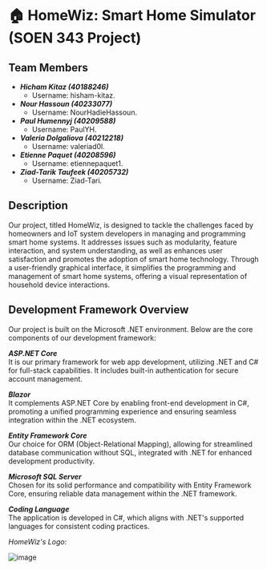 # 🏠 HomeWiz: Smart Home Simulator (SOEN 343 Project)

## Team Members
* ***Hicham Kitaz (40188246)***
  * Username: hisham-kitaz.
* ***Nour Hassoun (40233077)***
  * Username: NourHadieHassoun.
* ***Paul Humennyj (40209588)***
  * Username: PaulYH.
* ***Valeria Dolgaliova (40212218)***
  * Username: valeriad0l.
* ***Etienne Paquet (40208596)***
  * Username: etiennepaquet1.
* ***Ziad-Tarik Taufeek (40205732)***
  * Username: Ziad-Tari.
 
## Description
Our project, titled HomeWiz, is designed to tackle the challenges faced by homeowners and IoT system developers in managing and programming smart home systems. It addresses issues such as modularity, feature interaction, and system understanding, as well as enhances user satisfaction and promotes the adoption of smart home technology. Through a user-friendly graphical interface, it simplifies the programming and management of smart home systems, offering a visual representation of household device interactions. 

## Development Framework Overview

Our project is built on the Microsoft .NET environment. Below are the core components of our development framework:

***ASP.NET Core*** <br/>
It is our primary framework for web app development, utilizing .NET and C# for full-stack capabilities. It includes built-in authentication for secure account management.

***Blazor*** <br/>
It complements ASP.NET Core by enabling front-end development in C#, promoting a unified programming experience and ensuring seamless integration within the .NET ecosystem.

***Entity Framework Core*** <br/>
Our choice for ORM (Object-Relational Mapping), allowing for streamlined database communication without SQL, integrated with .NET for enhanced development productivity.

***Microsoft SQL Server*** <br/>
Chosen for its solid performance and compatibility with Entity Framework Core, ensuring reliable data management within the .NET framework.

***Coding Language*** <br/>
The application is developed in C#, which aligns with .NET's supported languages for consistent coding practices.

*HomeWiz's Logo:*

![image](https://github.com/PaulYH/soen343-project/assets/111257875/3041c250-0e3c-49ba-91c7-6a61902ef746)


